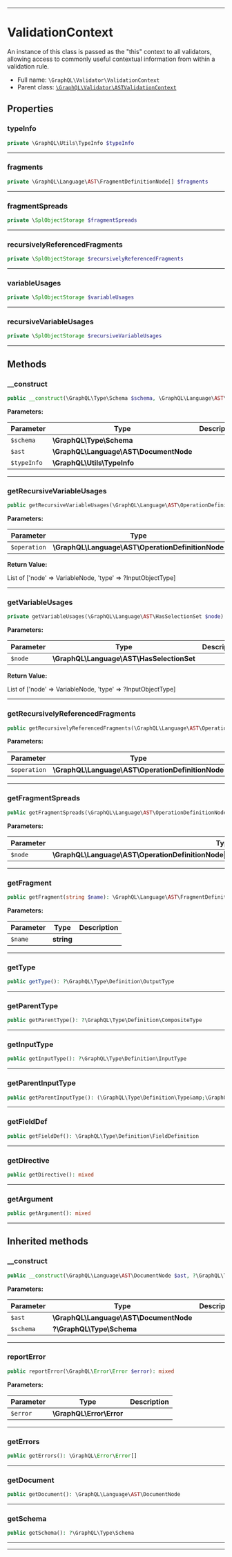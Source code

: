 ***

# ValidationContext

An instance of this class is passed as the "this" context to all validators,
allowing access to commonly useful contextual information from within a
validation rule.

* Full name: `\GraphQL\Validator\ValidationContext`
* Parent class: [`\GraphQL\Validator\ASTValidationContext`](./ASTValidationContext.md)

## Properties

### typeInfo

```php
private \GraphQL\Utils\TypeInfo $typeInfo
```

***

### fragments

```php
private \GraphQL\Language\AST\FragmentDefinitionNode[] $fragments
```

***

### fragmentSpreads

```php
private \SplObjectStorage $fragmentSpreads
```

***

### recursivelyReferencedFragments

```php
private \SplObjectStorage $recursivelyReferencedFragments
```

***

### variableUsages

```php
private \SplObjectStorage $variableUsages
```

***

### recursiveVariableUsages

```php
private \SplObjectStorage $recursiveVariableUsages
```

***

## Methods

### __construct

```php
public __construct(\GraphQL\Type\Schema $schema, \GraphQL\Language\AST\DocumentNode $ast, \GraphQL\Utils\TypeInfo $typeInfo): mixed
```

**Parameters:**

| Parameter | Type | Description |
|-----------|------|-------------|
| `$schema` | **\GraphQL\Type\Schema** |  |
| `$ast` | **\GraphQL\Language\AST\DocumentNode** |  |
| `$typeInfo` | **\GraphQL\Utils\TypeInfo** |  |

***

### getRecursiveVariableUsages

```php
public getRecursiveVariableUsages(\GraphQL\Language\AST\OperationDefinitionNode $operation): array[]
```

**Parameters:**

| Parameter | Type | Description |
|-----------|------|-------------|
| `$operation` | **\GraphQL\Language\AST\OperationDefinitionNode** |  |

**Return Value:**

List of ['node' => VariableNode, 'type' => ?InputObjectType]



***

### getVariableUsages

```php
private getVariableUsages(\GraphQL\Language\AST\HasSelectionSet $node): array[]
```

**Parameters:**

| Parameter | Type | Description |
|-----------|------|-------------|
| `$node` | **\GraphQL\Language\AST\HasSelectionSet** |  |

**Return Value:**

List of ['node' => VariableNode, 'type' => ?InputObjectType]



***

### getRecursivelyReferencedFragments

```php
public getRecursivelyReferencedFragments(\GraphQL\Language\AST\OperationDefinitionNode $operation): \GraphQL\Language\AST\FragmentDefinitionNode[]
```

**Parameters:**

| Parameter | Type | Description |
|-----------|------|-------------|
| `$operation` | **\GraphQL\Language\AST\OperationDefinitionNode** |  |

***

### getFragmentSpreads

```php
public getFragmentSpreads(\GraphQL\Language\AST\OperationDefinitionNode|\GraphQL\Language\AST\FragmentDefinitionNode $node): \GraphQL\Language\AST\FragmentSpreadNode[]
```

**Parameters:**

| Parameter | Type | Description |
|-----------|------|-------------|
| `$node` | **\GraphQL\Language\AST\OperationDefinitionNode&#124;\GraphQL\Language\AST\FragmentDefinitionNode** |  |

***

### getFragment

```php
public getFragment(string $name): \GraphQL\Language\AST\FragmentDefinitionNode|null
```

**Parameters:**

| Parameter | Type | Description |
|-----------|------|-------------|
| `$name` | **string** |  |

***

### getType

```php
public getType(): ?\GraphQL\Type\Definition\OutputType
```

***

### getParentType

```php
public getParentType(): ?\GraphQL\Type\Definition\CompositeType
```

***

### getInputType

```php
public getInputType(): ?\GraphQL\Type\Definition\InputType
```

***

### getParentInputType

```php
public getParentInputType(): (\GraphQL\Type\Definition\Type&amp;\GraphQL\Type\Definition\InputType)|null
```

***

### getFieldDef

```php
public getFieldDef(): \GraphQL\Type\Definition\FieldDefinition
```

***

### getDirective

```php
public getDirective(): mixed
```

***

### getArgument

```php
public getArgument(): mixed
```

***

## Inherited methods

### __construct

```php
public __construct(\GraphQL\Language\AST\DocumentNode $ast, ?\GraphQL\Type\Schema $schema = null): mixed
```

**Parameters:**

| Parameter | Type | Description |
|-----------|------|-------------|
| `$ast` | **\GraphQL\Language\AST\DocumentNode** |  |
| `$schema` | **?\GraphQL\Type\Schema** |  |

***

### reportError

```php
public reportError(\GraphQL\Error\Error $error): mixed
```

**Parameters:**

| Parameter | Type | Description |
|-----------|------|-------------|
| `$error` | **\GraphQL\Error\Error** |  |

***

### getErrors

```php
public getErrors(): \GraphQL\Error\Error[]
```

***

### getDocument

```php
public getDocument(): \GraphQL\Language\AST\DocumentNode
```

***

### getSchema

```php
public getSchema(): ?\GraphQL\Type\Schema
```

***


***

